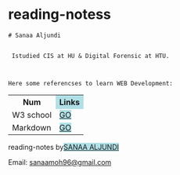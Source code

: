 # reading-notess

 
    # Sanaa Aljundi
    
  
     Istudied CIS at HU & Digital Forensic at HTU.
     
     
   
    Here some referencses to learn WEB Development:
    
<table>
  <tr>
    <th> Num</th>
    <th style="background-color: powderblue">Links</th>
  </tr>
  <tr>
    <td>W3 school</td>
    <td> <a href="https://www.w3schools.com/" style="background-color: powderblue">GO</td>
  </tr>
  <tr>
    <td>Markdown</td>
    <td>  <a href="https://en.wikipedia.org/wiki/Markdown "  style="background-color: powderblue">GO</td>
  </tr>

</table>
reading-notes by<a href="https://sanaa21.github.io/reading-notess/" style="background-color: powderblue">SANAA ALJUNDI </a>

Email: sanaamoh96@gmail.com

